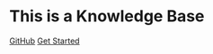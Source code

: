 
# This is a Knowledge Base

[GitHub](https://github.com/Andy-Sebastian/andy-sebastian.github.io)
[Get Started](#Markdown-语法)

